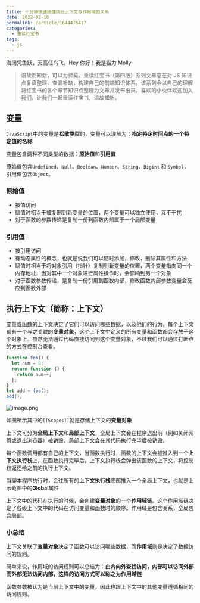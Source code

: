 ```yaml
---
title: 十分钟快速搞懂执行上下文与作用域的关系
date: 2022-02-10
permalink: /article/1644476417
categories:
  - 重读红宝书
tags:
  - js
---
```


海阔凭鱼跃，天高任鸟飞。Hey 你好！我是猫力 Molly

> 温故而知新，可以为师矣。重读红宝书（第四版）系列文章意在对 JS 知识点复盘整理、查漏补缺，构建自己的前端知识体系。该系列会以自己的理解将红宝书的各个章节知识点整理为文章并发布出来。喜欢的小伙伴欢迎加入我们，让我们一起重读红宝书，温故知新。

## 变量

`JavaScript`中的变量是**松散类型**的，变量可以理解为：**指定特定时间点的一个特定值的名称**

变量包含两种不同类型的数据：**原始值**和**引用值**

原始值包含`Undefined`、`Null`、`Boolean`、`Number`、`String`、`Bigint` 和 `Symbol`，引用值包含`Object`。

### 原始值

- 按值访问
- 赋值时相当于被复制到新变量的位置，两个变量可以独立使用，互不干扰
- 对于函数的参数传递是复制一份到函数内部属于一个局部变量

### 引用值

- 按引用访问
- 有动态属性的概念，也就是说我们可以随时添加，修改，删除其属性和方法
- 赋值时相当于将对象引用（指针）复制到新变量的位置，两个变量指向同一个内存地址，当对其中一个对象进行属性操作时，会影响到另一个对象
- 对于函数参数传递，是复制一份引用到函数内部，修改函数内部参数变量会反应到函数外部

## 执行上下文（简称：上下文）

变量或函数的上下文决定了它们可以访问哪些数据，以及他们的行为。每个上下文都有一个与之关联的**变量对象**，这个上下文中定义的所有变量和函数都会存放于这个对象上。虽然无法通过代码直接访问到这个变量对象，不过我们可以通过打断点的方式在控制台查看。

```js
function foo() {
  let num = 0;
  return function () {
    return num++;
  };
}
let add = foo();
add();
```

![image.png](https://p9-juejin.byteimg.com/tos-cn-i-k3u1fbpfcp/4b1b2a45768e440ab4f49b886823bc87~tplv-k3u1fbpfcp-watermark.image?)

如图所示其中的`[[Scopes]]`就是存储上下文的**变量对象**

上下文可分为**全局上下文**和**局部上下文**，全局上下文会在程序退出前（例如关闭网页或退出浏览器）被销毁，局部上下文会在其代码执行完毕后被销毁。

每个函数调用都有自己的上下文，当函数执行时，函数的上下文会被推入到一个**上下文执行栈**上，在函数执行完毕后，上下文执行栈会弹出该函数的上下文，将控制权返还给之前的执行上下文。

当脚本程序执行时，会往所有的**上下文执行栈**底部推入一个全局上下文，也就是上示截图中的**Global**属性

上下文中的代码在执行的时候，会创建**变量对象**的一个**作用域链**。这个作用域链决定了各级上下文中的代码在访问变量和函数时的顺序。作用域是包含关系，全局包含局部。

### 小总结

上下文关联了**变量对象**决定了函数可以访问哪些数据，而**作用域**则是决定了数据访问的规则。

简单来说，作用域的访问规则可以总结为：**由内向外查找访问，内部可以访问外部而外部无法访问内部，这样的访问方式可以称之为作用域链**

函数参数被认为是当前上下文中的变量，因此也跟上下文中的其他变量遵循相同的访问规则。
